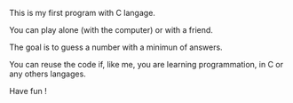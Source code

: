 This is my first program with C langage.

You can play alone (with the computer) or with a friend.

The goal is to guess a number with a minimun of answers.

You can reuse the code if, like me, you are learning programmation, in C or any others langages.

Have fun !
